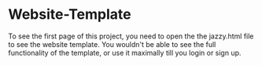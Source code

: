# Website-Template

To see the first page of this project, you need to open the the jazzy.html file to see the website template. You wouldn't be able to see the full functionality of the template, or use it maximally till you login or sign up.


